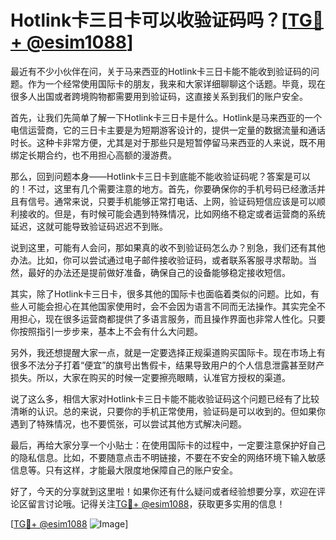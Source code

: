 # Hotlink卡三日卡可以收验证码吗？[[TG💪+ @esim1088](https://t.me/s/esim1088)]

最近有不少小伙伴在问，关于马来西亚的Hotlink卡三日卡能不能收到验证码的问题。作为一个经常使用国际卡的朋友，我来和大家详细聊聊这个话题。毕竟，现在很多人出国或者跨境购物都需要用到验证码，这直接关系到我们的账户安全。

首先，让我们先简单了解一下Hotlink卡三日卡是什么。Hotlink是马来西亚的一个电信运营商，它的三日卡主要是为短期游客设计的，提供一定量的数据流量和通话时长。这种卡非常方便，尤其是对于那些只是短暂停留马来西亚的人来说，既不用绑定长期合约，也不用担心高额的漫游费。

那么，回到问题本身——Hotlink卡三日卡到底能不能收验证码呢？答案是可以的！不过，这里有几个需要注意的地方。首先，你要确保你的手机号码已经激活并且有信号。通常来说，只要手机能够正常打电话、上网，验证码短信应该是可以顺利接收的。但是，有时候可能会遇到特殊情况，比如网络不稳定或者运营商的系统延迟，这就可能导致验证码迟迟不到账。

说到这里，可能有人会问，那如果真的收不到验证码怎么办？别急，我们还有其他办法。比如，你可以尝试通过电子邮件接收验证码，或者联系客服寻求帮助。当然，最好的办法还是提前做好准备，确保自己的设备能够稳定接收短信。

其实，除了Hotlink卡三日卡，很多其他的国际卡也面临着类似的问题。比如，有些人可能会担心在其他国家使用时，会不会因为语言不同而无法操作。其实完全不用担心，现在很多运营商都提供了多语言服务，而且操作界面也非常人性化。只要你按照指引一步步来，基本上不会有什么大问题。

另外，我还想提醒大家一点，就是一定要选择正规渠道购买国际卡。现在市场上有很多不法分子打着“便宜”的旗号出售假卡，结果导致用户的个人信息泄露甚至财产损失。所以，大家在购买的时候一定要擦亮眼睛，认准官方授权的渠道。

说了这么多，相信大家对Hotlink卡三日卡能不能收验证码这个问题已经有了比较清晰的认识。总的来说，只要你的手机正常使用，验证码是可以收到的。但如果你遇到了特殊情况，也不要慌张，可以尝试其他方式解决问题。

最后，再给大家分享一个小贴士：在使用国际卡的过程中，一定要注意保护好自己的隐私信息。比如，不要随意点击不明链接，不要在不安全的网络环境下输入敏感信息等。只有这样，才能最大限度地保障自己的账户安全。

好了，今天的分享就到这里啦！如果你还有什么疑问或者经验想要分享，欢迎在评论区留言讨论哦。记得关注[TG💪+ @esim1088](https://t.me/s/esim1088)，获取更多实用的信息！

[[TG💪+ @esim1088](https://t.me/s/esim1088) ![Image](https://i.postimg.cc/4NQfJmqS/Snipaste-2025-05-13-00-14-12.png)]
